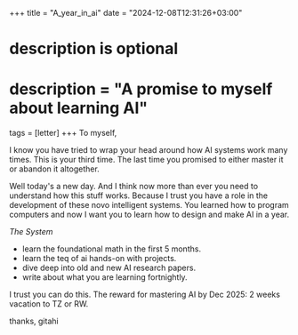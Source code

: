 +++
title = "A_year_in_ai"
date = "2024-12-08T12:31:26+03:00"

#
# description is optional
#
# description = "A promise to myself about learning AI"

tags = [letter]
+++
To myself,

I know you have tried to wrap your head around how AI systems work many times. This is your third time. The last time you promised to either master it or abandon it altogether.

Well today's a new day. And I think now more than ever you need to understand how this stuff works. Because I trust you have a role in the development of these novo intelligent systems. You learned how to program computers and now I want you to learn how to design and make AI in a year.

*The System*
- learn the foundational math in the first 5 months.
- learn the teq of ai hands-on with projects.
- dive deep into old and new AI research papers.
- write about what you are learning fortnightly.

I trust you can do this. The reward for mastering AI by Dec 2025: 2 weeks vacation to TZ or RW.


thanks,
gitahi
